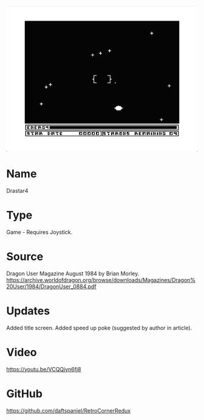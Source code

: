 ![Drastar4](screenshot.png)

# Name
Drastar4

# Type
Game - Requires Joystick.

# Source
Dragon User Magazine August 1984 by Brian Morley.
https://archive.worldofdragon.org/browse/downloads/Magazines/Dragon%20User/1984/DragonUser_0884.pdf

# Updates
Added title screen.
Added speed up poke (suggested by author in article).

# Video
https://youtu.be/VCQQjyn6fj8

# GitHub

https://github.com/daftspaniel/RetroCornerRedux
